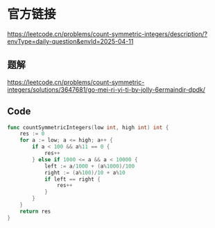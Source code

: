 # 官方链接
https://leetcode.cn/problems/count-symmetric-integers/description/?envType=daily-question&envId=2025-04-11

## 题解
https://leetcode.cn/problems/count-symmetric-integers/solutions/3647681/go-mei-ri-yi-ti-by-jolly-6ermaindir-dpdk/

## Code
```go
func countSymmetricIntegers(low int, high int) int {
    res := 0
    for a := low; a <= high; a++ {
        if a < 100 && a%11 == 0 {
            res++
        } else if 1000 <= a && a < 10000 {
            left := a/1000 + (a%1000)/100
            right := (a%100)/10 + a%10
            if left == right {
                res++
            }
        }
    }
    return res
}

```